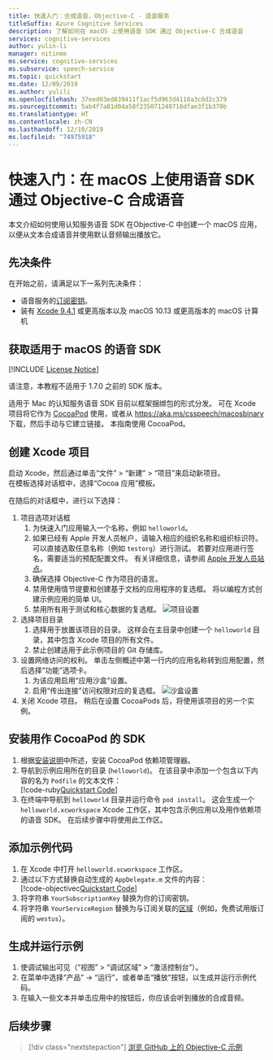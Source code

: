 ```yaml
---
title: 快速入门：合成语音，Objective-C - 语音服务
titleSuffix: Azure Cognitive Services
description: 了解如何在 macOS 上使用语音 SDK 通过 Objective-C 合成语音
services: cognitive-services
author: yulin-li
manager: nitinme
ms.service: cognitive-services
ms.subservice: speech-service
ms.topic: quickstart
ms.date: 12/09/2019
ms.author: yulili
ms.openlocfilehash: 37eed03ed839411f1acf5d963d4118a3c6d2c379
ms.sourcegitcommit: 5ab4f7a81d04a58f235071240718dfae3f1b370b
ms.translationtype: HT
ms.contentlocale: zh-CN
ms.lasthandoff: 12/10/2019
ms.locfileid: "74975918"
---
```

# <a name="quickstart-synthesize-speech-in-objective-c-on-macos-using-the-speech-sdk"></a>快速入门：在 macOS 上使用语音 SDK 通过 Objective-C 合成语音

本文介绍如何使用认知服务语音 SDK 在Objective-C 中创建一个 macOS 应用，以便从文本合成语音并使用默认音频输出播放它。

## <a name="prerequisites"></a>先决条件

在开始之前，请满足以下一系列先决条件：

* 语音服务的[订阅密钥](~/articles/cognitive-services/Speech-Service/get-started.md)。
* 装有 [Xcode 9.4.1](https://geo.itunes.apple.com/us/app/xcode/id497799835?mt=12) 或更高版本以及 macOS 10.13 或更高版本的 macOS 计算机

## <a name="get-the-speech-sdk-for-macos"></a>获取适用于 macOS 的语音 SDK

[!INCLUDE [License Notice](~/includes/cognitive-services-speech-service-license-notice.md)]

请注意，本教程不适用于 1.7.0 之前的 SDK 版本。

适用于 Mac 的认知服务语音 SDK 目前以框架捆绑包的形式分发。
可在 Xcode 项目将它作为 [CocoaPod](https://cocoapods.org/) 使用，或者从 https://aka.ms/csspeech/macosbinary 下载，然后手动与它建立链接。 本指南使用 CocoaPod。

## <a name="create-an-xcode-project"></a>创建 Xcode 项目

启动 Xcode，然后通过单击“文件” > “新建” > “项目”来启动新项目。   
在模板选择对话框中，选择“Cocoa 应用”模板。

在随后的对话框中，进行以下选择：

1. 项目选项对话框
    1. 为快速入门应用输入一个名称，例如 `helloworld`。
    1. 如果已经有 Apple 开发人员帐户，请输入相应的组织名称和组织标识符。 可以直接选取任意名称（例如 `testorg`）进行测试。 若要对应用进行签名，需要适当的预配配置文件。 有关详细信息，请参阅 [Apple 开发人员站点](https://developer.apple.com/)。
    1. 确保选择 Objective-C 作为项目的语言。
    1. 禁用使用情节提要和创建基于文档的应用程序的复选框。 将以编程方式创建示例应用的简单 UI。
    1. 禁用所有用于测试和核心数据的复选框。
    ![项目设置](~/articles/cognitive-services/Speech-Service/media/sdk/qs-objectivec-macos-project-settings.png)
1. 选择项目目录
    1. 选择用于放置该项目的目录。 这样会在主目录中创建一个 `helloworld` 目录，其中包含 Xcode 项目的所有文件。
    1. 禁止创建适用于此示例项目的 Git 存储库。
1. 设置网络访问的权利。 单击左侧概述中第一行内的应用名称转到应用配置，然后选择“功能”选项卡。
    1. 为该应用启用“应用沙盒”设置。
    1. 启用“传出连接”访问权限对应的复选框。
    ![沙盒设置](~/articles/cognitive-services/Speech-Service/media/sdk/qs-objectivec-macos-sandbox-tts.png)
1. 关闭 Xcode 项目。 稍后在设置 CocoaPods 后，将使用该项目的另一个实例。

## <a name="install-the-sdk-as-a-cocoapod"></a>安装用作 CocoaPod 的 SDK

1. 根据[安装说明](https://guides.cocoapods.org/using/getting-started.html)中所述，安装 CocoaPod 依赖项管理器。
1. 导航到示例应用所在的目录 (`helloworld`)。 在该目录中添加一个包含以下内容的名为 `Podfile` 的文本文件：  
   [!code-ruby[Quickstart Code](~/samples-cognitive-services-speech-sdk/quickstart/objectivec/macos/text-to-speech/helloworld/Podfile)]
1. 在终端中导航到 `helloworld` 目录并运行命令 `pod install`。 这会生成一个 `helloworld.xcworkspace` Xcode 工作区，其中包含示例应用以及用作依赖项的语音 SDK。 在后续步骤中将使用此工作区。

## <a name="add-the-sample-code"></a>添加示例代码

1. 在 Xcode 中打开 `helloworld.xcworkspace` 工作区。
1. 通过以下方式替换自动生成的 `AppDelegate.m` 文件的内容：  
   [!code-objectivec[Quickstart Code](~/samples-cognitive-services-speech-sdk/quickstart/objectivec/macos/text-to-speech/helloworld/helloworld/AppDelegate.m#code)]
1. 将字符串 `YourSubscriptionKey` 替换为你的订阅密钥。
1. 将字符串 `YourServiceRegion` 替换为与订阅关联的[区域](~/articles/cognitive-services/Speech-Service/regions.md)（例如，免费试用版订阅的 `westus`）。

## <a name="build-and-run-the-sample"></a>生成并运行示例

1. 使调试输出可见（“视图”   > “调试区域”   >   “激活控制台”）。
1. 在菜单中选择“产品” -> “运行”，或者单击“播放”按钮，以生成并运行示例代码。   
1. 在输入一些文本并单击应用中的按钮后，你应该会听到播放的合成音频。

## <a name="next-steps"></a>后续步骤

> [!div class="nextstepaction"]
> [浏览 GitHub 上的 Objective-C 示例](https://aka.ms/csspeech/samples)


